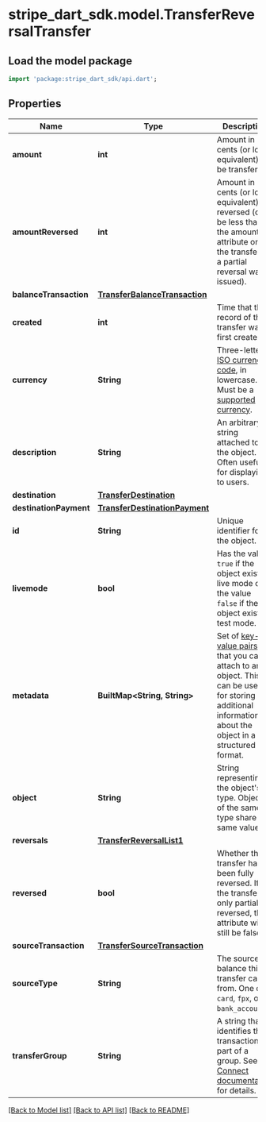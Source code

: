 # stripe_dart_sdk.model.TransferReversalTransfer

## Load the model package
```dart
import 'package:stripe_dart_sdk/api.dart';
```

## Properties
Name | Type | Description | Notes
------------ | ------------- | ------------- | -------------
**amount** | **int** | Amount in cents (or local equivalent) to be transferred. | 
**amountReversed** | **int** | Amount in cents (or local equivalent) reversed (can be less than the amount attribute on the transfer if a partial reversal was issued). | 
**balanceTransaction** | [**TransferBalanceTransaction**](TransferBalanceTransaction.md) |  | [optional] 
**created** | **int** | Time that this record of the transfer was first created. | 
**currency** | **String** | Three-letter [ISO currency code](https://www.iso.org/iso-4217-currency-codes.html), in lowercase. Must be a [supported currency](https://stripe.com/docs/currencies). | 
**description** | **String** | An arbitrary string attached to the object. Often useful for displaying to users. | [optional] 
**destination** | [**TransferDestination**](TransferDestination.md) |  | [optional] 
**destinationPayment** | [**TransferDestinationPayment**](TransferDestinationPayment.md) |  | [optional] 
**id** | **String** | Unique identifier for the object. | 
**livemode** | **bool** | Has the value `true` if the object exists in live mode or the value `false` if the object exists in test mode. | 
**metadata** | **BuiltMap&lt;String, String&gt;** | Set of [key-value pairs](https://stripe.com/docs/api/metadata) that you can attach to an object. This can be useful for storing additional information about the object in a structured format. | 
**object** | **String** | String representing the object's type. Objects of the same type share the same value. | 
**reversals** | [**TransferReversalList1**](TransferReversalList1.md) |  | 
**reversed** | **bool** | Whether the transfer has been fully reversed. If the transfer is only partially reversed, this attribute will still be false. | 
**sourceTransaction** | [**TransferSourceTransaction**](TransferSourceTransaction.md) |  | [optional] 
**sourceType** | **String** | The source balance this transfer came from. One of `card`, `fpx`, or `bank_account`. | [optional] 
**transferGroup** | **String** | A string that identifies this transaction as part of a group. See the [Connect documentation](https://stripe.com/docs/connect/separate-charges-and-transfers#transfer-options) for details. | [optional] 

[[Back to Model list]](../README.md#documentation-for-models) [[Back to API list]](../README.md#documentation-for-api-endpoints) [[Back to README]](../README.md)


